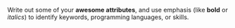 Write out some of your __awesome attributes__, and use emphasis (like __bold__ or _italics_) to identify keywords, programming languages, or skills. 
